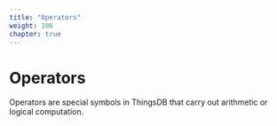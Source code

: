 ```yaml
---
title: "Operators"
weight: 106
chapter: true
---
```


# Operators

Operators are special symbols in ThingsDB that carry out arithmetic or logical computation.
